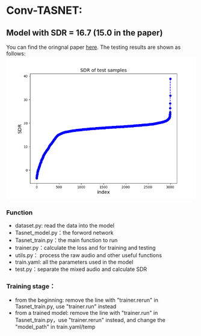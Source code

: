 # Conv-TASNET:
## Model with SDR = 16.7 (15.0 in the paper)
You can find the oringnal paper [here](https://arxiv.org/abs/1809.07454). The testing results are shown as follows: ![SDR-11.7](SDR-16.7.png)
### Function
- dataset.py: read the data into the model 
- Tasnet_model.py：the forword network
- Tasnet_train.py：the main function to run
- trainer.py：calculate the loss and for training and testing
- utils.py： process the raw audio and other useful functions
- train.yaml: all the parameters used in the model
- test.py：separate the mixed audio and calculate SDR
### Training stage：
- from the beginning: remove the line with "trainer.rerun" in Tasnet_train.py, use "trainer.run" instead
- from a trained model: remove the line with "trainer.run" in Tasnet_train.py，use "trainer.rerun" instead, and change the "model_path" in train.yaml/temp
